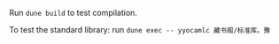 
Run `dune build` to test compilation.

To test the standard library: run `dune exec -- yyocamlc 藏书阁/标准库。豫`